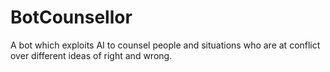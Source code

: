 # BotCounsellor
A bot which exploits AI to counsel people and situations who are at conflict over different ideas of right and wrong.
